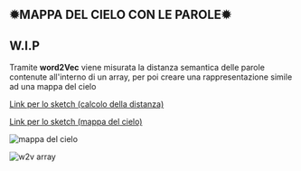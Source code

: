 ✹MAPPA DEL CIELO CON LE PAROLE✹
---
## W.I.P
Tramite **word2Vec** viene misurata la distanza semantica delle parole contenute all'interno di un array, per poi creare una rappresentazione simile ad una mappa del cielo

[Link per lo sketch (calcolo della distanza)](https://editor.p5js.org/irene.crln/full/Sp1K43bQG)

[Link per lo sketch (mappa del cielo)](https://editor.p5js.org/irene.crln/full/n_gAdHMEk)

![mappa del cielo](https://user-images.githubusercontent.com/79697764/118981984-408c8900-b97b-11eb-9dbb-b05f6a1e3a07.JPG)

![w2v array](https://user-images.githubusercontent.com/79697764/118981697-ea1f4a80-b97a-11eb-9241-a497b3972ab5.JPG)



